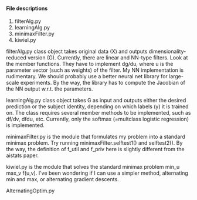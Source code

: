 #### File descriptions

1. filterAlg.py 
2. learningAlg.py
3. minimaxFilter.py
4. kiwiel.py

filterAlg.py class object takes original data (X) and outputs
dimensionality-reduced version (G).
Currently, there are linear and NN-type filters. Look at the member
functions. They have to implement dg/du, where u is the parameter
vector (such as weights) of the filter.
My NN implementation is rudimentary. We should probably use a better
neural net library for large-scale experiments. By the way, the
library has to compute the Jacobian of the NN output w.r.t. the
parameters.

learningAlg.py class object takes G as input and outputs either the
desired prediction or the subject identity, depending on which labels
(y) it is trained on.
The class requires several member methods to be implemented, such as
df/dv, dfdu, etc.
Currently, only the softmax (=multclass logistic regression) is implemented.

minimaxFilter.py is the module that formulates my problem into a standard
minimax problem. Try running minimaxFilter.selftest1() and
selftest2(). By the way, the definition of f_util and f_priv here is
slightly different from the aistats paper.

kiwiel.py is the module that solves the standard minimax problem min_u
max_v f(u,v).
I've been wondering if I can use a simpler method, alternating min and
max, or alternating gradient descents.

AlternatingOptim.py
